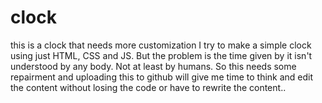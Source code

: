 # clock
this is a  clock that needs more customization
I try to make a simple clock using just HTML, CSS and JS. But the problem is the time given by it isn't understood by any body. Not at least by humans. So this needs some repairment and uploading this to github will give me time to think and edit the content without losing the code or have to rewrite the content..
